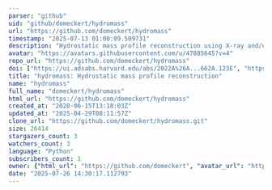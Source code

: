 ```yaml
---
parser: "github"
uid: "github/domeckert/hydromass"
url: "https://github.com/domeckert/hydromass"
timestamp: "2025-07-13 01:00:09.509731"
description: "Hydrostatic mass profile reconstruction using X-ray and/or Sunyaev-Zeldovich data"
avatar: "https://avatars.githubusercontent.com/u/47885645?v=4"
repo_url: "https://github.com/domeckert/hydromass"
doi: ["https://ui.adsabs.harvard.edu/abs/2022A%26A...662A.123E", "https://ui.adsabs.harvard.edu/abs/2025ascl.soft06017E/abstract"]
title: "hydromass: Hydrostatic mass profile reconstruction"
name: "hydromass"
full_name: "domeckert/hydromass"
html_url: "https://github.com/domeckert/hydromass"
created_at: "2020-06-15T13:18:03Z"
updated_at: "2025-04-29T08:11:57Z"
clone_url: "https://github.com/domeckert/hydromass.git"
size: 26414
stargazers_count: 3
watchers_count: 3
language: "Python"
subscribers_count: 1
owner: {"html_url": "https://github.com/domeckert", "avatar_url": "https://avatars.githubusercontent.com/u/47885645?v=4", "login": "domeckert", "type": "User"}
date: "2025-07-26 14:30:17.112793"
---
```

